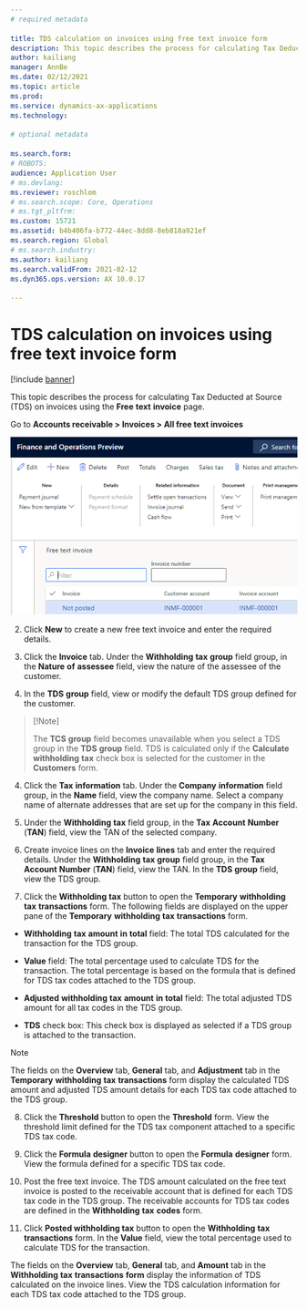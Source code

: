 ```yaml
---
# required metadata

title: TDS calculation on invoices using free text invoice form
description: This topic describes the process for calculating Tax Deducted at Source (TDS) on invoices using the **Free** **text** **invoice** page.
author: kailiang
manager: AnnBe
ms.date: 02/12/2021
ms.topic: article
ms.prod: 
ms.service: dynamics-ax-applications
ms.technology: 

# optional metadata

ms.search.form: 
# ROBOTS: 
audience: Application User
# ms.devlang: 
ms.reviewer: roschlom
# ms.search.scope: Core, Operations
# ms.tgt_pltfrm: 
ms.custom: 15721
ms.assetid: b4b406fa-b772-44ec-8dd8-8eb818a921ef
ms.search.region: Global
# ms.search.industry: 
ms.author: kailiang
ms.search.validFrom: 2021-02-12
ms.dyn365.ops.version: AX 10.0.17

---
```

# TDS calculation on invoices using free text invoice form

[!include [banner](../includes/banner.md)]

This topic describes the process for calculating Tax Deducted at Source (TDS) on invoices using the **Free** **text** **invoice** page.

 Go to **Accounts receivable > Invoices > All free text invoices**

[![Free text invoices](./media/apac-ind-TDS-57-1.png)](./media/apac-ind-TDS-57-1.png)

2. Click **New** to create a new free text invoice and enter the required details.

3. Click the **Invoice** tab. Under the **Withholding** **tax** **group** field group, in the **Nature** **of** **assessee** field, view the nature of the assessee of the customer.

4. In the **TDS** **group** field, view or modify the default TDS group defined for the customer. 

>   [!Note]
>
>   The **TCS** **group** field  becomes unavailable when you select a TDS group in the **TDS** **group**  field.  TDS is calculated only if the **Calculate** **withholding**  **tax** check box is selected for the customer in the **Customers**  form.   

4. Click the **Tax** **information** tab. Under the **Company** **information** field group, in the **Name** field, view the company name. Select a company name of alternate addresses that are set up for the company in this field.  

5. Under the **Withholding** **tax** field group, in the **Tax** **Account** **Number** (**TAN**) field, view the TAN of the selected company.

6. Create invoice lines on the **Invoice** **lines** tab and enter the required details. Under the **Withholding** **tax** **group** field group, in the **Tax** **Account** **Number** (**TAN**) field, view the TAN. In the **TDS** **group** field, view the TDS group.

7. Click the **Withholding** **tax** button to open the **Temporary** **withholding** **tax** **transactions** form. The following fields are displayed on the upper pane of the **Temporary** **withholding** **tax** **transactions** form.

- **Withholding** **tax** **amount** **in** **total** field: The total TDS calculated for the transaction for the TDS group.

- **Value** field: The total percentage used to calculate TDS for the transaction. The total percentage is based on the formula that is defined for TDS tax codes attached to the TDS group.

- **Adjusted** **withholding** **tax** **amount** **in** **total** field: The total adjusted TDS amount for all tax codes in the TDS group.

- **TDS** check box: This check box is displayed as selected if a TDS group is attached to the transaction.

> [!Note]
>
> The fields on the **Overview** tab, **General** tab, and **Adjustment** tab in the **Temporary** **withholding** **tax** **transactions** form display the calculated TDS amount and adjusted TDS amount details for each TDS tax code attached to the TDS group.

8. Click the **Threshold** button to open the **Threshold** form. View the threshold limit defined for the TDS tax component attached to a specific TDS tax code.

9. Click the **Formula** **designer** button to open the **Formula** **designer** form. View the formula defined for a specific TDS tax code.

10. Post the free text invoice. The TDS amount calculated on the free text invoice is posted to the receivable account that is defined for each TDS tax code in the TDS group. The receivable accounts for TDS tax codes are defined in the **Withholding** **tax** **codes** form.

11. Click **Posted withholding tax** button to open the **Withholding** **tax** **transactions** form. In the **Value** field, view the total percentage used to calculate TDS for the transaction.

The fields on the **Overview** tab, **General** tab, and **Amount** tab in the **Withholding** **tax** **transactions** **form** display the information of TDS calculated on the invoice lines. View the TDS calculation information for each TDS tax code attached to the TDS group.
